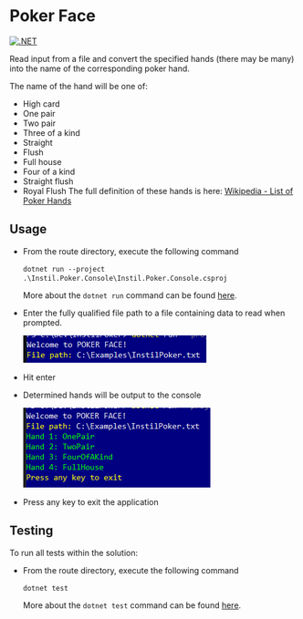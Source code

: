 # Poker Face
[![.NET](https://github.com/handro1d/InstilPoker/actions/workflows/CI.yml/badge.svg?branch=main)](https://github.com/handro1d/InstilPoker/actions/workflows/CI.yml)

Read input from a file and convert the specified hands (there may be many) into the name of the corresponding poker hand. 

The name of the hand will be one of:
* High card
* One pair
* Two pair
* Three of a kind
* Straight
* Flush
* Full house
* Four of a kind
* Straight flush
* Royal Flush
The full definition of these hands is here: [Wikipedia - List of Poker Hands](http://en.wikipedia.org/wiki/List_of_poker_hands)

## Usage
* From the route directory, execute the following command
  ```shell
  dotnet run --project .\Instil.Poker.Console\Instil.Poker.Console.csproj
  ```
  More about the `dotnet run` command can be found [here](https://docs.microsoft.com/en-us/dotnet/core/tools/dotnet-run).

* Enter the fully qualified file path to a file containing data to read when prompted.
  
  ![Enter file path](./Assets/EnterFilePath.PNG)

* Hit enter
* Determined hands will be output to the console
  
  ![Console output](./Assets/ConsoleOutput.PNG)

* Press any key to exit the application 

## Testing
To run all tests within the solution:
* From the route directory, execute the following command
  ```shell
  dotnet test
  ```
  More about the `dotnet test` command can be found [here](https://docs.microsoft.com/en-us/dotnet/core/tools/dotnet-test).
  